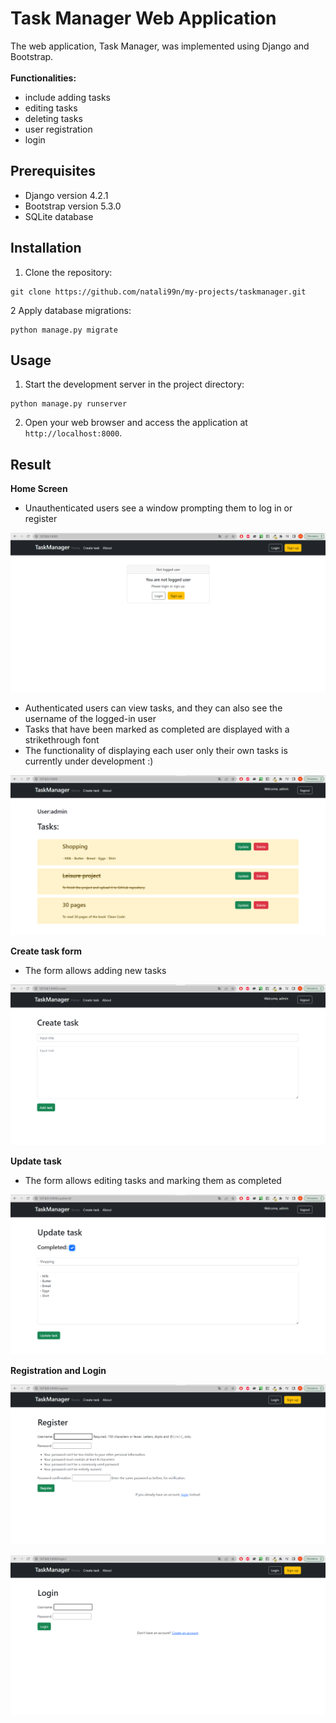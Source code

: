 # Task Manager Web Application
The web application, Task Manager, was implemented using Django and Bootstrap. <br>  
**Functionalities:**   
* include adding tasks 
* editing tasks
* deleting tasks
* user registration 
* login

## Prerequisites
* Django version 4.2.1
* Bootstrap version 5.3.0
* SQLite database


## Installation

1. Clone the repository:
```
git clone https://github.com/natali99n/my-projects/taskmanager.git
```
2 Apply database migrations:
```
python manage.py migrate
```
## Usage

1. Start the development server in the project directory:
```
python manage.py runserver
```

2. Open your web browser and access the application at `http://localhost:8000`.


## Result  

**Home Screen**  
* Unauthenticated users see a window prompting them to log in or register  

![Alt text](image/notLogined.png)

* Authenticated users can view tasks, and they can also see the username of the logged-in user
* Tasks that have been marked as completed are displayed with a strikethrough font
* The functionality of displaying each user only their own tasks is currently under development :)  

![Alt text](image/home.png)

**Create task form**  
* The form allows adding new tasks  

![Alt text](image/create.png)

**Update task**  
* The form allows editing tasks and marking them as completed    

![Alt text](image/update.png)

**Registration and Login**  

![Alt text](image/register.png)

![Alt text](image/login.png)

